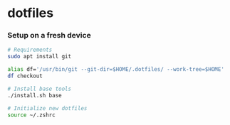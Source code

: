 # dotfiles

### Setup on a fresh device
```bash
# Requirements
sudo apt install git

alias df='/usr/bin/git --git-dir=$HOME/.dotfiles/ --work-tree=$HOME'
df checkout

# Install base tools
./install.sh base

# Initialize new dotfiles
source ~/.zshrc
```

